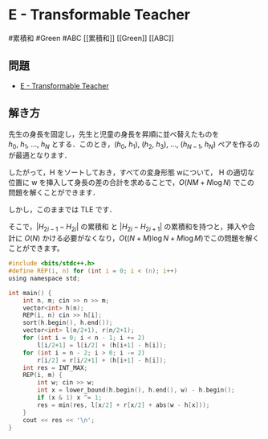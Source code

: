 # E - Transformable Teacher
#累積和 #Green #ABC
[[累積和]] [[Green]] [[ABC]]

## 問題
- [E - Transformable Teacher](https://atcoder.jp/contests/abc181/tasks/abc181_e)

## 解き方
先生の身長を固定し，先生と児童の身長を昇順に並べ替えたものを $h_0,\ h_1,\ …,\ h_N$ とする．このとき，$(h_0,\ h_1),\ (h_2,\ h_3),\ … ,\ (h_{N−1},\ h_N)$ ペアを作るのが最適となります．

したがって，H をソートしておき，すべての変身形態 wについて， H の適切な位置に w を挿入して身長の差の合計を求めることで，$O(NM + N\log N)$ でこの問題を解くことができます．

しかし，このままでは TLE です．

そこで，$| H_{2i−1} − H_{2i} |$ の累積和 と $| H_{2 i} − H_{2 i + 1} |$ の累積和を持つと，挿入や合計に $O(N)$ かける必要がなくなり，$O((N+M)\log N + M\log M)$でこの問題を解くことができます。

```c
#include <bits/stdc++.h>
#define REP(i, n) for (int i = 0; i < (n); i++)
using namespace std;

int main() {
	int n, m; cin >> n >> m;
	vector<int> h(n);
	REP(i, n) cin >> h[i];
	sort(h.begin(), h.end());
	vector<int> l(n/2+1), r(n/2+1);
	for (int i = 0; i < n - 1; i += 2)
		l[i/2+1] = l[i/2] + (h[i+1] - h[i]);
	for (int i = n - 2; i > 0; i -= 2)
		r[i/2] = r[i/2+1] + (h[i+1] - h[i]);
	int res = INT_MAX;
	REP(i, m) {
		int w; cin >> w;
		int x = lower_bound(h.begin(), h.end(), w) - h.begin();
		if (x & 1) x ^= 1;
		res = min(res, l[x/2] + r[x/2] + abs(w - h[x]));
	}
	cout << res << '\n';
}
```